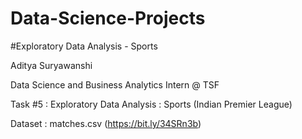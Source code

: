 # Data-Science-Projects
#Exploratory Data Analysis - Sports

Aditya Suryawanshi

Data Science and Business Analytics Intern @ TSF

Task #5 : Exploratory Data Analysis : Sports (Indian Premier League)

Dataset : matches.csv (https://bit.ly/34SRn3b)

